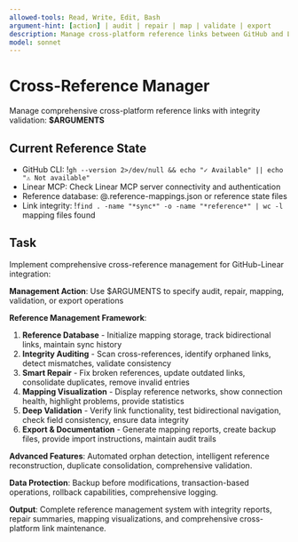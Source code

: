 ```yaml
---
allowed-tools: Read, Write, Edit, Bash
argument-hint: [action] | audit | repair | map | validate | export
description: Manage cross-platform reference links between GitHub and Linear with integrity checking
model: sonnet
---
```


# Cross-Reference Manager

Manage comprehensive cross-platform reference links with integrity validation: **$ARGUMENTS**

## Current Reference State

- GitHub CLI: !`gh --version 2>/dev/null && echo "✓ Available" || echo "⚠ Not available"`
- Linear MCP: Check Linear MCP server connectivity and authentication
- Reference database: @.reference-mappings.json or reference state files
- Link integrity: !`find . -name "*sync*" -o -name "*reference*" | wc -l` mapping files found

## Task

Implement comprehensive cross-reference management for GitHub-Linear integration:

**Management Action**: Use $ARGUMENTS to specify audit, repair, mapping, validation, or export operations

**Reference Management Framework**:
1. **Reference Database** - Initialize mapping storage, track bidirectional links, maintain sync history
2. **Integrity Auditing** - Scan cross-references, identify orphaned links, detect mismatches, validate consistency
3. **Smart Repair** - Fix broken references, update outdated links, consolidate duplicates, remove invalid entries
4. **Mapping Visualization** - Display reference networks, show connection health, highlight problems, provide statistics
5. **Deep Validation** - Verify link functionality, test bidirectional navigation, check field consistency, ensure data integrity
6. **Export & Documentation** - Generate mapping reports, create backup files, provide import instructions, maintain audit trails

**Advanced Features**: Automated orphan detection, intelligent reference reconstruction, duplicate consolidation, comprehensive validation.

**Data Protection**: Backup before modifications, transaction-based operations, rollback capabilities, comprehensive logging.

**Output**: Complete reference management system with integrity reports, repair summaries, mapping visualizations, and comprehensive cross-platform link maintenance.